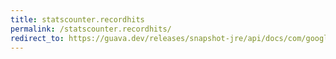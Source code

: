 ```yaml
---
title: statscounter.recordhits
permalink: /statscounter.recordhits/
redirect_to: https://guava.dev/releases/snapshot-jre/api/docs/com/google/common/cache/AbstractCache.StatsCounter.html#recordHits-int-
---
```

